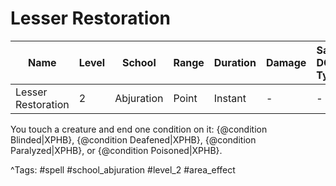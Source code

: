 # Lesser Restoration

| Name | Level | School | Range | Duration | Damage | Save DC & Type |
|------|-------|--------|-------|----------|--------|----------------|
| Lesser Restoration | 2 | Abjuration | Point | Instant | - | - |

You touch a creature and end one condition on it: {@condition Blinded|XPHB}, {@condition Deafened|XPHB}, {@condition Paralyzed|XPHB}, or {@condition Poisoned|XPHB}.

^Tags: #spell #school_abjuration #level_2 #area_effect